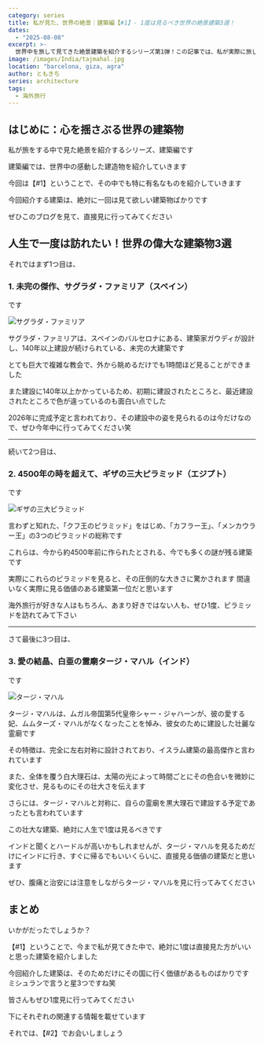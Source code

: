 ```yaml
---
category: series
title: 私が見た、世界の絶景｜建築編【#1】- 1度は見るべき世界の絶景建築3選！
dates:
  - "2025-08-08"
excerpt: >-
  世界中を旅して見てきた絶景建築を紹介するシリーズ第1弾！この記事では、私が実際に旅して感動した世界の建築物の中から、スペインのサグラダ・ファミリア、エジプトのギザの三大ピラミッド、インドのタージ・マハルを厳選して紹介します。その建築のためだけにでも訪れる価値のある、一生に一度は見たい絶景の魅力に迫ります。
image: /images/India/tajmahal.jpg
location: "barcelona, giza, agra"
author: ともきち
series: architecture
tags:
  - 海外旅行
---
```


## はじめに：心を揺さぶる世界の建築物

私が旅をする中で見た絶景を紹介するシリーズ、建築編です

建築編では、世界中の感動した建造物を紹介していきます

今回は【#1】ということで、その中でも特に有名なものを紹介していきます

今回紹介する建築は、絶対に一回は見て欲しい建築物ばかりです

ぜひこのブログを見て、直接見に行ってみてください

## 人生で一度は訪れたい！世界の偉大な建築物3選

それではまず1つ目は、

### 1. 未完の傑作、サグラダ・ファミリア（スペイン）

です

![サグラダ・ファミリア](/images/Spain/sagrada-familia.jpg)

サグラダ・ファミリアは、スペインのバルセロナにある、建築家ガウディが設計し、140年以上建設が続けられている、未完の大建築です

とても巨大で複雑な教会で、外から眺めるだけでも1時間ほど見ることができました

また建設に140年以上かかっているため、初期に建設されたところと、最近建設されたところで色が違っているのも面白い点でした

2026年に完成予定と言われており、その建設中の姿を見られるのは今だけなので、ぜひ今年中に行ってみてください笑

---

続いて2つ目は、

### 2. 4500年の時を超えて、ギザの三大ピラミッド（エジプト）

です

![ギザの三大ピラミッド](/images/Egypt/the-three-great-pyramids-of-giza-with-sunset.jpg)

言わずと知れた、「クフ王のピラミッド」をはじめ、「カフラー王」、「メンカウラー王」の3つのピラミッドの総称です

これらは、今から約4500年前に作られたとされる、今でも多くの謎が残る建築です

実際にこれらのピラミッドを見ると、その圧倒的な大きさに驚かされます
間違いなく実際に見る価値のある建築第一位だと思います

海外旅行が好きな人はもちろん、あまり好きではない人も、ぜひ1度、ピラミッドを訪れてみて下さい

---

さて最後に3つ目は、

### 3. 愛の結晶、白亜の霊廟タージ・マハル（インド）

です

![タージ・マハル](/images/India/tajmahal.jpg)

タージ・マハルは、ムガル帝国第5代皇帝シャー・ジャハーンが、彼の愛する妃、ムムターズ・マハルがなくなったことを悼み、彼女のために建設した壮麗な霊廟です

その特徴は、完全に左右対称に設計されており、イスラム建築の最高傑作と言われています

また、全体を覆う白大理石は、太陽の光によって時間ごとにその色合いを微妙に変化させ、見るものにその壮大さを伝えます

さらには、タージ・マハルと対称に、自らの霊廟を黒大理石で建設する予定であったとも言われています

この壮大な建築、絶対に人生で1度は見るべきです

インドと聞くとハードルが高いかもしれませんが、タージ・マハルを見るためだけにインドに行き、すぐに帰るでもいいくらいに、直接見る価値の建築だと思います

ぜひ、腹痛と治安には注意をしながらタージ・マハルを見に行ってみてください

## まとめ

いかがだったでしょうか？

【#1】ということで、今まで私が見てきた中で、絶対に1度は直接見た方がいいと思った建築を紹介しました

今回紹介した建築は、そのためだけにその国に行く価値があるものばかりです
ミシュランで言うと星3つですね笑

皆さんもぜひ1度見に行ってみてください

下にそれぞれの関連する情報を載せています

それでは、【#2】でお会いしましょう
